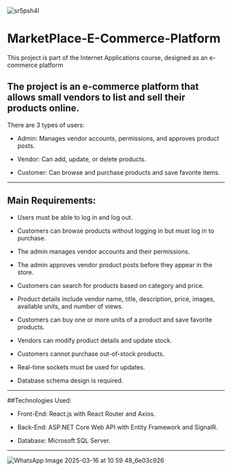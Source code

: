 ![sr5psh4l](https://github.com/user-attachments/assets/0777acfb-7c20-484a-bbbf-1a4ef240a03e)


# MarketPlace-E-Commerce-Platform
This project is part of the Internet Applications course, designed as an e-commerce platform

## The project is an e-commerce platform that allows small vendors to list and sell their products online.
There are 3 types of users:

- Admin: Manages vendor accounts, permissions, and approves product posts.

- Vendor: Can add, update, or delete products.

- Customer: Can browse and purchase products and save favorite items.
  
-------------

## Main Requirements:

- Users must be able to log in and log out.

- Customers can browse products without logging in but must log in to purchase.

- The admin manages vendor accounts and their permissions.

- The admin approves vendor product posts before they appear in the store.

- Customers can search for products based on category and price.

- Product details include vendor name, title, description, price, images, available units, and number of views.

- Customers can buy one or more units of a product and save favorite products.

- Vendors can modify product details and update stock.

- Customers cannot purchase out-of-stock products.

- Real-time sockets must be used for updates.

- Database schema design is required.

------------
##Technologies Used:

- Front-End: React.js with React Router and Axios.

- Back-End: ASP.NET Core Web API with Entity Framework and SignalR.

- Database: Microsoft SQL Server.


------------
![WhatsApp Image 2025-03-16 at 10 59 48_6e03c926](https://github.com/user-attachments/assets/c07e82bb-ccec-4480-9719-4904aca2ee7a)
